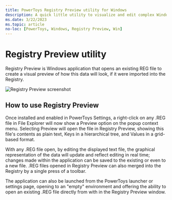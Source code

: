 ```yaml
---
title: PowerToys Registry Preview utility for Windows
description: A quick little utility to visualize and edit complex Windows Registry files.
ms.date: 3/22/2023
ms.topic: article
no-loc: [PowerToys, Windows, Registry Preview, Win]
---
```


# Registry Preview utility

Registry Preview is Windows application that opens an existing REG file to create a visual preview of how this data will look, if it were imported into the Registry.

![Registry Preview screenshot](https://user-images.githubusercontent.com/18704482/227104250-c5101f74-32af-45ac-869a-579298e869b3.png)

## How to use Registry Preview

Once installed and enabled in PowerToys Settings, a right-click on any .REG file in File Explorer will now show a Preview option on the popup context menu. Selecting Preview will open the file in Registry Preview, showing this file's contents as plain text, Keys in a hierarchical tree, and Values in a grid-based format.  

With any .REG file open, by editing the displayed text file, the graphical representation of the data will update and reflect editing  in real time; changes made within the application can be saved to the existing or even to a new file.  .REG files opened in Registry Preview can also merged into the Registry by a single press of a toolbar.

The application can also be launched from the PowerToys launcher or settings page, opening to an "empty" environment and offering the ability to open an existing .REG file directly from with in the Registry Preview window.
